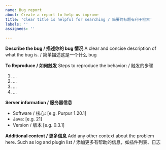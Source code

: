 ```yaml
---
name: Bug report
about: Create a report to help us improve
title: 'Clear title is helpful for searching / 简要的标题有利于检索'
labels: ''
assignees: ''

---
```


**Describe the bug / 描述你的 bug 情况**
A clear and concise description of what the bug is. / 简单描述这是一个什么 bug

**To Reproduce / 如何触发**
Steps to reproduce the behavior: / 触发的步骤
1. ...
2. ...
3. ...
4. ...

**Server information / 服务器信息**
 - Software / 核心: [e.g. Purpur 1.20.1]
 - Java: [e.g. 21]
 - Version / 版本 [e.g. 0.3.1]

**Additional context / 更多信息**
Add any other context about the problem here. Such as log and plugin list / 添加更多有帮助的信息，如插件列表、日志
